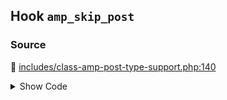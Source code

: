 ## Hook `amp_skip_post`

### Source

:link: [includes/class-amp-post-type-support.php:140](../../includes/class-amp-post-type-support.php#L140)

<details>
<summary>Show Code</summary>

```php
if ( isset( $post->ID ) && true === apply_filters( 'amp_skip_post', false, $post->ID, $post ) ) {
```

</details>
